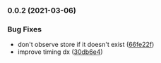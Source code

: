 ### 0.0.2 (2021-03-06)


### Bug Fixes

* don't observe store if it doesn't exist ([66fe22f](https://github.com/danielroe/nuxt-timings-module/commit/66fe22fcd7ddf520bc868dd24f03279938c4ebbc))
* improve timing dx ([30db6e4](https://github.com/danielroe/nuxt-timings-module/commit/30db6e475ec7457143e5e808e58c106b9c34788d))

